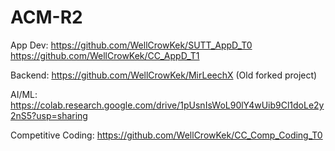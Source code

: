 # ACM-R2

App Dev:
https://github.com/WellCrowKek/SUTT_AppD_T0
https://github.com/WellCrowKek/CC_AppD_T1

Backend:
https://github.com/WellCrowKek/MirLeechX
(Old forked project)

AI/ML:
https://colab.research.google.com/drive/1pUsnIsWoL90lY4wUib9Cl1doLe2y2nS5?usp=sharing

Competitive Coding:
https://github.com/WellCrowKek/CC_Comp_Coding_T0
